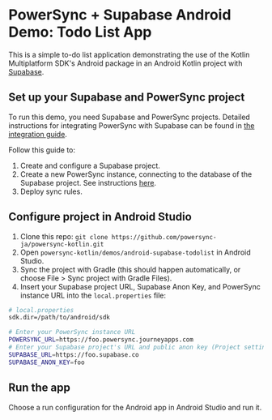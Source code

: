 # PowerSync + Supabase Android Demo: Todo List App

This is a simple to-do list application demonstrating the use of the Kotlin Multiplatform SDK's Android package in an Android Kotlin project with [Supabase](https://supabase.com/).

## Set up your Supabase and PowerSync project

To run this demo, you need Supabase and PowerSync projects. Detailed instructions for integrating PowerSync with Supabase can be found in [the integration guide](https://docs.powersync.com/integration-guides/supabase).

Follow this guide to:
1. Create and configure a Supabase project.
2. Create a new PowerSync instance, connecting to the database of the Supabase project. See instructions [here](https://docs.powersync.com/integration-guides/supabase-+-powersync#connect-powersync-to-your-supabase).
3. Deploy sync rules.

## Configure project in Android Studio

1. Clone this repo: ```git clone https://github.com/powersync-ja/powersync-kotlin.git```
2. Open `powersync-kotlin/demos/android-supabase-todolist` in Android Studio.
3. Sync the project with Gradle (this should happen automatically, or choose File > Sync project with Gradle Files).
4. Insert your Supabase project URL, Supabase Anon Key, and PowerSync instance URL into the `local.properties` file:

```bash
# local.properties
sdk.dir=/path/to/android/sdk

# Enter your PowerSync instance URL
POWERSYNC_URL=https://foo.powersync.journeyapps.com
# Enter your Supabase project's URL and public anon key (Project settings > API)
SUPABASE_URL=https://foo.supabase.co
SUPABASE_ANON_KEY=foo
```

## Run the app

Choose a run configuration for the Android app in Android Studio and run it.
